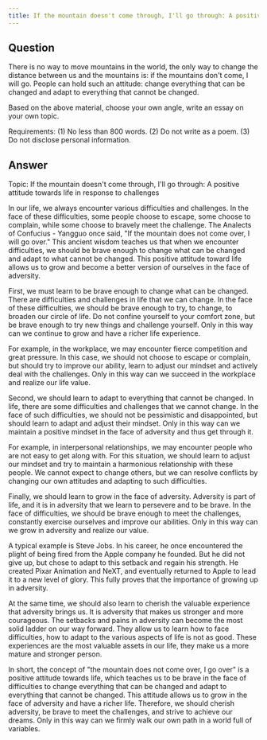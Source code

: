 ```yaml
---
title: If the mountain doesn't come through, I'll go through: A positive attitude towards life in response to challenges
---
```




## Question

There is no way to move mountains in the world, the only way to change the distance between us and the mountains is: if the mountains don't come, I will go. People can hold such an attitude: change everything that can be changed and adapt to everything that cannot be changed.

Based on the above material, choose your own angle, write an essay on your own topic.

Requirements: (1) No less than 800 words. (2) Do not write as a poem. (3) Do not disclose personal information.

## Answer

Topic: If the mountain doesn't come through, I'll go through: A positive attitude towards life in response to challenges

In our life, we always encounter various difficulties and challenges. In the face of these difficulties, some people choose to escape, some choose to complain, while some choose to bravely meet the challenge. The Analects of Confucius - Yangguo once said, "If the mountain does not come over, I will go over." This ancient wisdom teaches us that when we encounter difficulties, we should be brave enough to change what can be changed and adapt to what cannot be changed. This positive attitude toward life allows us to grow and become a better version of ourselves in the face of adversity.

First, we must learn to be brave enough to change what can be changed. There are difficulties and challenges in life that we can change. In the face of these difficulties, we should be brave enough to try, to change, to broaden our circle of life. Do not confine yourself to your comfort zone, but be brave enough to try new things and challenge yourself. Only in this way can we continue to grow and have a richer life experience.

For example, in the workplace, we may encounter fierce competition and great pressure. In this case, we should not choose to escape or complain, but should try to improve our ability, learn to adjust our mindset and actively deal with the challenges. Only in this way can we succeed in the workplace and realize our life value.

Second, we should learn to adapt to everything that cannot be changed. In life, there are some difficulties and challenges that we cannot change. In the face of such difficulties, we should not be pessimistic and disappointed, but should learn to adapt and adjust their mindset. Only in this way can we maintain a positive mindset in the face of adversity and thus get through it.

For example, in interpersonal relationships, we may encounter people who are not easy to get along with. For this situation, we should learn to adjust our mindset and try to maintain a harmonious relationship with these people. We cannot expect to change others, but we can resolve conflicts by changing our own attitudes and adapting to such difficulties.

Finally, we should learn to grow in the face of adversity. Adversity is part of life, and it is in adversity that we learn to persevere and to be brave. In the face of difficulties, we should be brave enough to meet the challenges, constantly exercise ourselves and improve our abilities. Only in this way can we grow in adversity and realize our value.

A typical example is Steve Jobs. In his career, he once encountered the plight of being fired from the Apple company he founded. But he did not give up, but chose to adapt to this setback and regain his strength. He created Pixar Animation and NeXT, and eventually returned to Apple to lead it to a new level of glory. This fully proves that the importance of growing up in adversity.

At the same time, we should also learn to cherish the valuable experience that adversity brings us. It is adversity that makes us stronger and more courageous. The setbacks and pains in adversity can become the most solid ladder on our way forward. They allow us to learn how to face difficulties, how to adapt to the various aspects of life is not as good. These experiences are the most valuable assets in our life, they make us a more mature and stronger person.

In short, the concept of "the mountain does not come over, I go over" is a positive attitude towards life, which teaches us to be brave in the face of difficulties to change everything that can be changed and adapt to everything that cannot be changed. This attitude allows us to grow in the face of adversity and have a richer life. Therefore, we should cherish adversity, be brave to meet the challenges, and strive to achieve our dreams. Only in this way can we firmly walk our own path in a world full of variables.